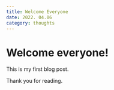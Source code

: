 ```yaml
---
title: Welcome Everyone
date: 2022. 04.06
category: thoughts
---
```



# Welcome everyone!

This is my first blog post.

Thank you for reading.